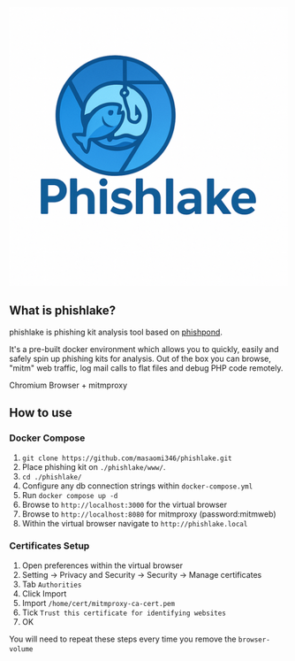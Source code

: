 <p align="center"><img src="./logo.png"></p>

## What is phishlake?
phishlake is phishing kit analysis tool based on [phishpond](https://github.com/zerofox-oss/phishpond).

It's a pre-built docker environment which allows you to quickly, easily and safely spin up phishing kits for analysis. Out of the box you can browse, "mitm" web traffic, log mail calls to flat files and debug PHP code remotely.

Chromium Browser + mitmproxy

## How to use
### Docker Compose
1. `git clone https://github.com/masaomi346/phishlake.git`
2. Place phishing kit on `./phishlake/www/`.
3. `cd ./phishlake/`
4. Configure any db connection strings within `docker-compose.yml`
5. Run `docker compose up -d`
6. Browse to `http://localhost:3000` for the virtual browser
7. Browse to `http://localhost:8080` for mitmproxy (password:mitmweb)
8. Within the virtual browser navigate to `http://phishlake.local`

### Certificates Setup
1. Open preferences within the virtual browser
2. Setting -> Privacy and Security -> Security -> Manage certificates
3. Tab `Authorities`
4. Click Import
5. Import `/home/cert/mitmproxy-ca-cert.pem`
6. Tick `Trust this certificate for identifying websites`
7. OK

You will need to repeat these steps every time you remove the `browser-volume`
